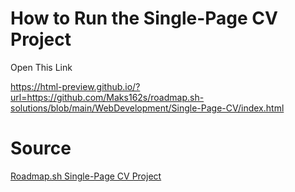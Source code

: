 # How to Run the Single-Page CV Project

Open This Link

https://html-preview.github.io/?url=https://github.com/Maks162s/roadmap.sh-solutions/blob/main/WebDevelopment/Single-Page-CV/index.html

# Source

[Roadmap.sh Single-Page CV Project](https://roadmap.sh/projects/single-page-cv)